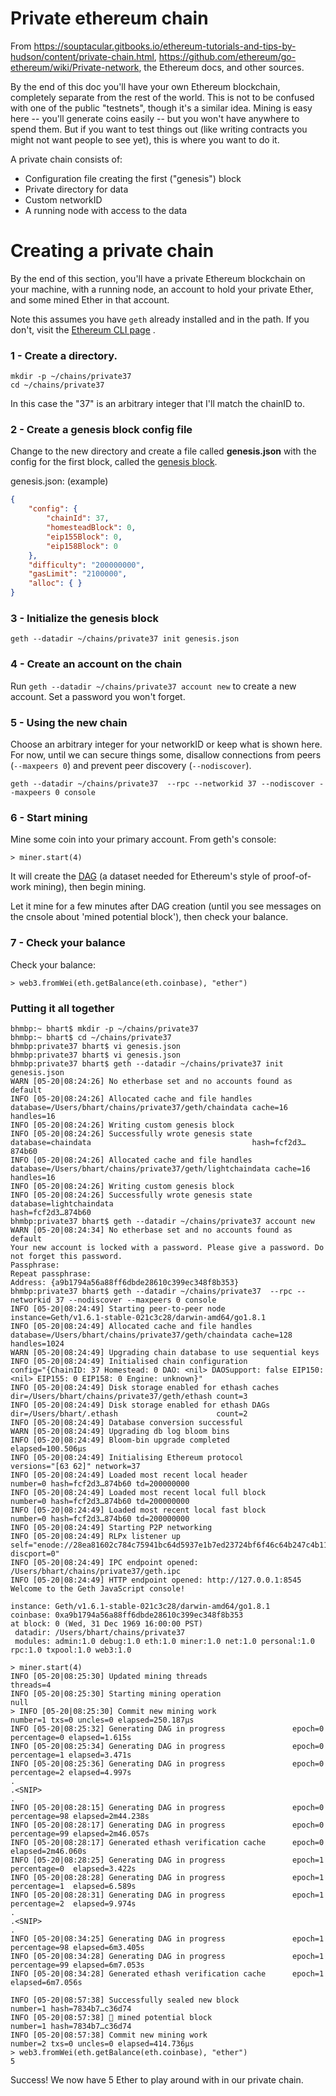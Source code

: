 # Private ethereum chain


From https://souptacular.gitbooks.io/ethereum-tutorials-and-tips-by-hudson/content/private-chain.html, https://github.com/ethereum/go-ethereum/wiki/Private-network, the Ethereum docs, and other sources.

By the end of this doc you'll have your own Ethereum blockchain, completely separate from the rest of
the world. This is not to be confused with one of the public "testnets", though it's a similar idea.
Mining is easy here -- you'll generate coins easily -- but you won't have anywhere to spend them.
But if you want to test things out (like writing contracts you might not want people to see yet),
this is where you want to do it.

A private chain consists of:
* Configuration file creating the first ("genesis") block
* Private directory for data
* Custom networkID
* A running node with access to the data

# Creating a private chain
By the end of this section, you'll have a private Ethereum blockchain on your machine, with a running node, an account to hold your private Ether, and some mined Ether in that account.

Note this assumes you have `geth` already installed and in the path. If you don't, visit the [Ethereum CLI page](https://www.ethereum.org/cli) .

### 1 - Create a directory.
```
mkdir -p ~/chains/private37
cd ~/chains/private37
```

In this case the "37" is an arbitrary integer that I'll match the chainID to.

### 2 - Create a genesis block config file
Change to the new directory and create a file called **genesis.json** with the config for the first block, called the [genesis block](http://ethdocs.org/en/latest/network/test-networks.html#the-genesis-file).

genesis.json: (example)
```json
{
    "config": {
        "chainId": 37,
        "homesteadBlock": 0,
        "eip155Block": 0,
        "eip158Block": 0
    },
    "difficulty": "200000000",
    "gasLimit": "2100000",
    "alloc": { }
}
```


### 3 - Initialize the genesis block
`geth --datadir ~/chains/private37 init genesis.json`

### 4 - Create an account on the chain

Run `geth --datadir ~/chains/private37 account new` to create a new account. Set a password you won't forget.

### 5 - Using the new chain

Choose an arbitrary integer for your networkID or keep what is shown here.
For now, until we can secure things some, disallow connections from peers (`--maxpeers 0`)  and prevent peer discovery (`--nodiscover`).

`geth --datadir ~/chains/private37  --rpc --networkid 37 --nodiscover --maxpeers 0 console`

### 6 - Start mining
Mine some coin into your primary account.
From geth's console:

`> miner.start(4)`

It will create the [DAG](https://github.com/ethereum/wiki/wiki/Ethash-DAG) (a dataset needed for Ethereum's style of proof-of-work mining), then begin mining.

Let it mine for a few minutes after DAG creation (until you see messages on the cnsole about 'mined potential block'), then check your balance.

### 7 - Check your balance

Check your balance:

`> web3.fromWei(eth.getBalance(eth.coinbase), "ether")`





### Putting it all together
```
bhmbp:~ bhart$ mkdir -p ~/chains/private37
bhmbp:~ bhart$ cd ~/chains/private37
bhmbp:private37 bhart$ vi genesis.json
bhmbp:private37 bhart$ vi genesis.json
bhmbp:private37 bhart$ geth --datadir ~/chains/private37 init genesis.json
WARN [05-20|08:24:26] No etherbase set and no accounts found as default
INFO [05-20|08:24:26] Allocated cache and file handles         database=/Users/bhart/chains/private37/geth/chaindata cache=16 handles=16
INFO [05-20|08:24:26] Writing custom genesis block
INFO [05-20|08:24:26] Successfully wrote genesis state         database=chaindata                                    hash=fcf2d3…874b60
INFO [05-20|08:24:26] Allocated cache and file handles         database=/Users/bhart/chains/private37/geth/lightchaindata cache=16 handles=16
INFO [05-20|08:24:26] Writing custom genesis block
INFO [05-20|08:24:26] Successfully wrote genesis state         database=lightchaindata                                    hash=fcf2d3…874b60
bhmbp:private37 bhart$ geth --datadir ~/chains/private37 account new
WARN [05-20|08:24:34] No etherbase set and no accounts found as default
Your new account is locked with a password. Please give a password. Do not forget this password.
Passphrase:
Repeat passphrase:
Address: {a9b1794a56a88ff6dbde28610c399ec348f8b353}
bhmbp:private37 bhart$ geth --datadir ~/chains/private37  --rpc --networkid 37 --nodiscover --maxpeers 0 console
INFO [05-20|08:24:49] Starting peer-to-peer node               instance=Geth/v1.6.1-stable-021c3c28/darwin-amd64/go1.8.1
INFO [05-20|08:24:49] Allocated cache and file handles         database=/Users/bhart/chains/private37/geth/chaindata cache=128 handles=1024
WARN [05-20|08:24:49] Upgrading chain database to use sequential keys
INFO [05-20|08:24:49] Initialised chain configuration          config="{ChainID: 37 Homestead: 0 DAO: <nil> DAOSupport: false EIP150: <nil> EIP155: 0 EIP158: 0 Engine: unknown}"
INFO [05-20|08:24:49] Disk storage enabled for ethash caches   dir=/Users/bhart/chains/private37/geth/ethash count=3
INFO [05-20|08:24:49] Disk storage enabled for ethash DAGs     dir=/Users/bhart/.ethash                      count=2
INFO [05-20|08:24:49] Database conversion successful
WARN [05-20|08:24:49] Upgrading db log bloom bins
INFO [05-20|08:24:49] Bloom-bin upgrade completed              elapsed=100.506µs
INFO [05-20|08:24:49] Initialising Ethereum protocol           versions="[63 62]" network=37
INFO [05-20|08:24:49] Loaded most recent local header          number=0 hash=fcf2d3…874b60 td=200000000
INFO [05-20|08:24:49] Loaded most recent local full block      number=0 hash=fcf2d3…874b60 td=200000000
INFO [05-20|08:24:49] Loaded most recent local fast block      number=0 hash=fcf2d3…874b60 td=200000000
INFO [05-20|08:24:49] Starting P2P networking
INFO [05-20|08:24:49] RLPx listener up                         self="enode://28ea81602c784c75941bc64d5937e1b7ed23724bf6f46c64b247c4b112e015823b8f3642c4082c041cd6d97f445453ea523a7b78855f7408fc753e91388887a4@[::]:30303?discport=0"
INFO [05-20|08:24:49] IPC endpoint opened: /Users/bhart/chains/private37/geth.ipc
INFO [05-20|08:24:49] HTTP endpoint opened: http://127.0.0.1:8545
Welcome to the Geth JavaScript console!

instance: Geth/v1.6.1-stable-021c3c28/darwin-amd64/go1.8.1
coinbase: 0xa9b1794a56a88ff6dbde28610c399ec348f8b353
at block: 0 (Wed, 31 Dec 1969 16:00:00 PST)
 datadir: /Users/bhart/chains/private37
 modules: admin:1.0 debug:1.0 eth:1.0 miner:1.0 net:1.0 personal:1.0 rpc:1.0 txpool:1.0 web3:1.0

> miner.start(4)
INFO [05-20|08:25:30] Updated mining threads                   threads=4
INFO [05-20|08:25:30] Starting mining operation
null
> INFO [05-20|08:25:30] Commit new mining work                   number=1 txs=0 uncles=0 elapsed=250.187µs
INFO [05-20|08:25:32] Generating DAG in progress               epoch=0 percentage=0 elapsed=1.615s
INFO [05-20|08:25:34] Generating DAG in progress               epoch=0 percentage=1 elapsed=3.471s
INFO [05-20|08:25:36] Generating DAG in progress               epoch=0 percentage=2 elapsed=4.997s
.
.<SNIP>
.
INFO [05-20|08:28:15] Generating DAG in progress               epoch=0 percentage=98 elapsed=2m44.238s
INFO [05-20|08:28:17] Generating DAG in progress               epoch=0 percentage=99 elapsed=2m46.057s
INFO [05-20|08:28:17] Generated ethash verification cache      epoch=0 elapsed=2m46.060s
INFO [05-20|08:28:25] Generating DAG in progress               epoch=1 percentage=0  elapsed=3.422s
INFO [05-20|08:28:28] Generating DAG in progress               epoch=1 percentage=1  elapsed=6.589s
INFO [05-20|08:28:31] Generating DAG in progress               epoch=1 percentage=2  elapsed=9.974s
.
.<SNIP>
.
INFO [05-20|08:34:25] Generating DAG in progress               epoch=1 percentage=98 elapsed=6m3.405s
INFO [05-20|08:34:28] Generating DAG in progress               epoch=1 percentage=99 elapsed=6m7.053s
INFO [05-20|08:34:28] Generated ethash verification cache      epoch=1 elapsed=6m7.056s

INFO [05-20|08:57:38] Successfully sealed new block            number=1 hash=7834b7…c36d74
INFO [05-20|08:57:38] 🔨 mined potential block                  number=1 hash=7834b7…c36d74
INFO [05-20|08:57:38] Commit new mining work                   number=2 txs=0 uncles=0 elapsed=414.736µs
> web3.fromWei(eth.getBalance(eth.coinbase), "ether")
5
```

Success! We now have 5 Ether to play around with in our private chain.
